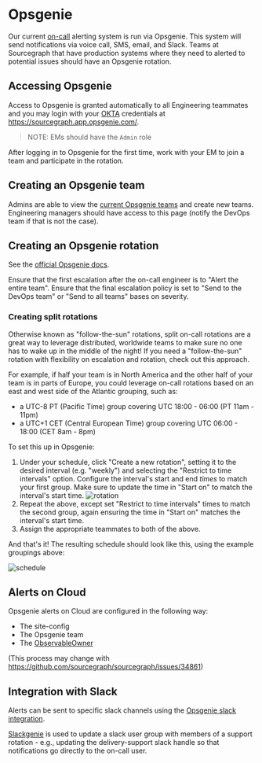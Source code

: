 # Opsgenie

Our current [on-call](../../dev/process/incidents/on_call.md) alerting system is run via Opsgenie. This system will send notifications via voice call, SMS, email, and Slack.
Teams at Sourcegraph that have production systems where they need to alerted to potential issues should have an Opsgenie rotation.

## Accessing Opsgenie

Access to Opsgenie is granted automatically to all Engineering teammates and you may login with your [OKTA](../../../tech-ops/tools/Okta/main.md) credentials at https://sourcegraph.app.opsgenie.com/.

> NOTE: EMs should have the `Admin` role

After logging in to Opsgenie for the first time, work with your EM to join a team and participate in the rotation.

## Creating an Opsgenie team

Admins are able to view the [current Opsgenie teams](https://sourcegraph.app.opsgenie.com/teams/list) and create new teams.
Engineering managers should have access to this page (notify the DevOps team if that is not the case).

## Creating an Opsgenie rotation

See the [official Opsgenie docs](https://support.atlassian.com/opsgenie/docs/manage-on-call-schedules-and-rotations/).

Ensure that the first escalation after the on-call engineer is to "Alert the entire team".
Ensure that the final escalation policy is set to "Send to the DevOps team" or "Send to all teams" bases on severity.

### Creating split rotations

Otherwise known as "follow-the-sun" rotations, split on-call rotations are a great way to leverage distributed, worldwide teams to make sure no one has to wake up in the middle of the night! If you need a "follow-the-sun" rotation with flexibility on escalation and rotation, check out this approach.

For example, if half your team is in North America and the other half of your team is in parts of Europe, you could leverage on-call rotations based on an east and west side of the Atlantic grouping, such as:

- a UTC-8 PT (Pacific Time) group covering UTC 18:00 - 06:00 (PT 11am - 11pm)
- a UTC+1 CET (Central European Time) group covering UTC 06:00 - 18:00 (CET 8am - 8pm)

To set this up in Opsgenie:

1. Under your schedule, click "Create a new rotation", setting it to the desired interval (e.g. "weekly") and selecting the "Restrict to time intervals" option. Configure the interval's start and end _times_ to match your first group. Make sure to update the time in "Start on" to match the interval's start time.
   ![rotation](https://user-images.githubusercontent.com/23356519/178831318-433e9e87-bf1f-4f67-b894-8f38bd9de1f3.png)
2. Repeat the above, except set "Restrict to time intervals" times to match the second group, again ensuring the time in "Start on" matches the interval's start time.
3. Assign the appropriate teammates to both of the above.

And that's it! The resulting schedule should look like this, using the example groupings above:

![schedule](https://user-images.githubusercontent.com/23356519/178831992-cc51874d-d566-4546-a251-6e53bc6eb204.png)

## Alerts on Cloud

Opsgenie alerts on Cloud are configured in the following way:

- The site-config
- The Opsgenie team
- The [ObservableOwner](https://sourcegraph.com/search?q=context:global+repo:%5Egithub%5C.com/sourcegraph/sourcegraph%24+ObservableOwner&patternType=literal)

(This process may change with https://github.com/sourcegraph/sourcegraph/issues/34861)

## Integration with Slack

Alerts can be sent to specific slack channels using the [Opsgenie slack integration](https://sourcegraph.app.opsgenie.com/settings/slack).

[Slackgenie](../../dev/tools/slackgenie.md) is used to update a slack user group with members of a support rotation - e.g., updating the delivery-support slack handle so that notifications go directly to the on-call user.

